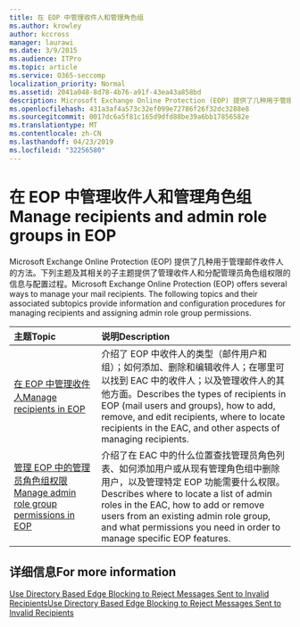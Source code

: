 ```yaml
---
title: 在 EOP 中管理收件人和管理角色组
ms.author: krowley
author: kccross
manager: laurawi
ms.date: 3/9/2015
ms.audience: ITPro
ms.topic: article
ms.service: O365-seccomp
localization_priority: Normal
ms.assetid: 2041a048-8d78-4b76-a91f-43ea43a858bd
description: Microsoft Exchange Online Protection (EOP) 提供了几种用于管理邮件收件人的方法。下列主题及其相关的子主题提供了管理收件人和分配管理员角色组权限的信息与配置过程。
ms.openlocfilehash: 431a3af4a573c32ef099e72786f26f32dc3288e8
ms.sourcegitcommit: 0017dc6a5f81c165d9dfd88be39a6bb17856582e
ms.translationtype: MT
ms.contentlocale: zh-CN
ms.lasthandoff: 04/23/2019
ms.locfileid: "32256580"
---
```

# <a name="manage-recipients-and-admin-role-groups-in-eop"></a><span data-ttu-id="bc876-104">在 EOP 中管理收件人和管理角色组</span><span class="sxs-lookup"><span data-stu-id="bc876-104">Manage recipients and admin role groups in EOP</span></span>

<span data-ttu-id="bc876-p102">Microsoft Exchange Online Protection (EOP) 提供了几种用于管理邮件收件人的方法。下列主题及其相关的子主题提供了管理收件人和分配管理员角色组权限的信息与配置过程。</span><span class="sxs-lookup"><span data-stu-id="bc876-p102">Microsoft Exchange Online Protection (EOP) offers several ways to manage your mail recipients. The following topics and their associated subtopics provide information and configuration procedures for managing recipients and assigning admin role group permissions.</span></span>
  
|<span data-ttu-id="bc876-107">**主题**</span><span class="sxs-lookup"><span data-stu-id="bc876-107">**Topic**</span></span>|<span data-ttu-id="bc876-108">**说明**</span><span class="sxs-lookup"><span data-stu-id="bc876-108">**Description**</span></span>|
|:-----|:-----|
|[<span data-ttu-id="bc876-109">在 EOP 中管理收件人</span><span class="sxs-lookup"><span data-stu-id="bc876-109">Manage recipients in EOP</span></span>](manage-recipients-in-eop.md) <br/> |<span data-ttu-id="bc876-110">介绍了 EOP 中收件人的类型（邮件用户和组）；如何添加、删除和编辑收件人；在哪里可以找到 EAC 中的收件人；以及管理收件人的其他方面。</span><span class="sxs-lookup"><span data-stu-id="bc876-110">Describes the types of recipients in EOP (mail users and groups), how to add, remove, and edit recipients, where to locate recipients in the EAC, and other aspects of managing recipients.</span></span>  <br/> |
|[<span data-ttu-id="bc876-111">管理 EOP 中的管理员角色组权限</span><span class="sxs-lookup"><span data-stu-id="bc876-111">Manage admin role group permissions in EOP</span></span>](manage-admin-role-group-permissions-in-eop.md) <br/> |<span data-ttu-id="bc876-112">介绍了在 EAC 中的什么位置查找管理员角色列表、如何添加用户或从现有管理角色组中删除用户，以及管理特定 EOP 功能需要什么权限。</span><span class="sxs-lookup"><span data-stu-id="bc876-112">Describes where to locate a list of admin roles in the EAC, how to add or remove users from an existing admin role group, and what permissions you need in order to manage specific EOP features.</span></span>  <br/> |
   
## <a name="for-more-information"></a><span data-ttu-id="bc876-113">详细信息</span><span class="sxs-lookup"><span data-stu-id="bc876-113">For more information</span></span>

[<span data-ttu-id="bc876-114">Use Directory Based Edge Blocking to Reject Messages Sent to Invalid Recipients</span><span class="sxs-lookup"><span data-stu-id="bc876-114">Use Directory Based Edge Blocking to Reject Messages Sent to Invalid Recipients</span></span>](http://technet.microsoft.com/library/ca7b7416-92ed-40ad-abdb-695be46ea2e4.aspx)
  

